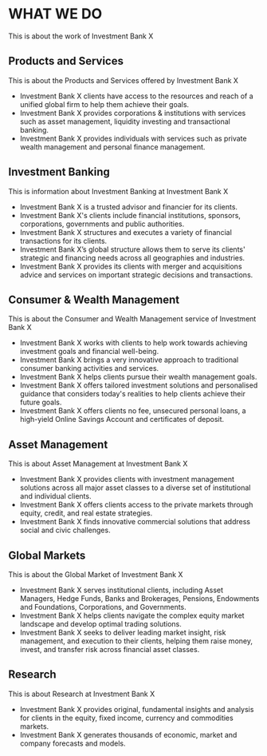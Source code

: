 # WHAT WE DO

This is about the work of Investment Bank X

## Products and Services

This is about the Products and Services offered by Investment Bank X

- Investment Bank X clients have access to the resources and reach of a unified global firm to help them achieve their goals.
- Investment Bank X provides corporations & institutions with services such as asset management, liquidity investing and transactional banking.
- Investment Bank X provides individuals with services such as private wealth management and personal finance management.

## Investment Banking

This is information about Investment Banking at Investment Bank X

- Investment Bank X is a trusted advisor and financier for its clients.
- Investment Bank X's clients include financial institutions, sponsors, corporations, governments and public authorities.
- Investment Bank X structures and executes a variety of financial transactions for its clients.
- Investment Bank X’s global structure allows them to serve its clients' strategic and financing needs across all geographies and industries.
- Investment Bank X provides its clients with merger and acquisitions advice and services on important strategic decisions and transactions.

## Consumer & Wealth Management

This is about the Consumer and Wealth Management service of Investment Bank X

- Investment Bank X works with clients to help work towards achieving investment goals and financial well-being.
- Investment Bank X brings a very innovative approach to traditional consumer banking activities and services.
- Investment Bank X helps clients pursue their wealth management goals.
- Investment Bank X offers tailored investment solutions and personalised guidance that considers today's realities to help clients achieve their future goals.
- Investment Bank X offers clients no fee, unsecured personal loans, a high-yield Online Savings Account and certificates of deposit.

## Asset Management

This is about Asset Management at Investment Bank X

- Investment Bank X provides clients with investment management solutions across all major asset classes to a diverse set of institutional and individual clients.
- Investment Bank X offers clients access to the private markets through equity, credit, and real estate strategies.
- Investment Bank X finds innovative commercial solutions that address social and civic challenges.

## Global Markets

This is about the Global Market of Investment Bank X

- Investment Bank X serves institutional clients, including Asset Managers, Hedge Funds, Banks and Brokerages, Pensions, Endowments and Foundations, Corporations, and Governments.
- Investment Bank X helps clients navigate the complex equity market landscape and develop optimal trading solutions.
- Investment Bank X seeks to deliver leading market insight, risk management, and execution to their clients, helping them raise money, invest, and transfer risk across financial asset classes.

## Research

This is about Research at Investment Bank X

- Investment Bank X provides original, fundamental insights and analysis for clients in the equity, fixed income, currency and commodities markets.
- Investment Bank X generates thousands of economic, market and company forecasts and models.